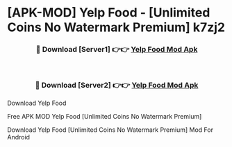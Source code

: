 # [APK-MOD] Yelp  Food - [Unlimited Coins No Watermark Premium] k7zj2



<div align="center">
<h3>🔴 Download [Server1] 👉👉 <a href="https://momento.my/?title=Yelp__Food">Yelp  Food Mod Apk</a></h3><br>

<h3>🔴 Download [Server2] 👉👉 <a href="https://momento.my/?title=Yelp__Food">Yelp  Food Mod Apk</a></h3>
</div>



Download Yelp  Food 

Free APK MOD Yelp  Food [Unlimited Coins No Watermark Premium]

Download Yelp  Food [Unlimited Coins No Watermark Premium] Mod For Android
